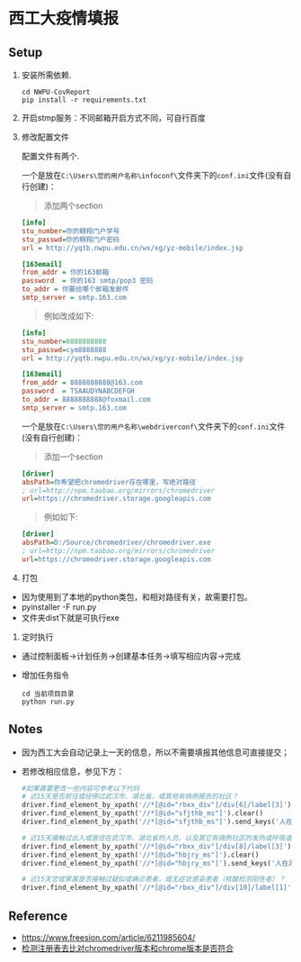 # 西工大疫情填报

## Setup

1. 安装所需依赖.
    
    ```shell
    cd NWPU-CovReport
    pip install -r requirements.txt
    ```
2. 开启stmp服务：不同邮箱开启方式不同，可自行百度
   
3. 修改配置文件
   
   配置文件有两个.
   
   一个是放在`C:\Users\您的用户名称\infoconf\`文件夹下的`conf.ini`文件(没有自行创建)：
   > 添加两个section
    ```ini
    [info]
    stu_number=你的翱翔门户学号
    stu_passwd=你的翱翔门户密码
    url = http://yqtb.nwpu.edu.cn/wx/xg/yz-mobile/index.jsp
    
    [163email]
    from_addr = 你的163邮箱
    password  = 你的163 smtp/pop3 密码
    to_addr = 你要给哪个邮箱发邮件
    smtp_server = smtp.163.com
    ```
    > 例如改成如下:
    ```ini
    [info]
    stu_number=8888888888
    stu_passwd=cym8888888
    url = http://yqtb.nwpu.edu.cn/wx/xg/yz-mobile/index.jsp

    [163email]
    from_addr = 8888888888@163.com
    password  = TSAAUDYNABCDEFGH
    to_addr = 8888888888@foxmail.com
    smtp_server = smtp.163.com
    ```

    一个是放在`C:\Users\您的用户名称\webdriverconf\`文件夹下的`conf.ini`文件(没有自行创建)：
    > 添加一个section
    ```ini
    [driver]
    absPath=你希望把chromedriver存在哪里，写绝对路径
    ; url=http://npm.taobao.org/mirrors/chromedriver
    url=https://chromedriver.storage.googleapis.com
    ```
    > 例如如下:
    ```ini
    [driver]
    absPath=D:/Source/chromedriver/chromedriver.exe
    ; url=http://npm.taobao.org/mirrors/chromedriver
    url=https://chromedriver.storage.googleapis.com
    ```

4. 打包

* 因为使用到了本地的python类包，和相对路径有关，故需要打包。
* pyinstaller -F run.py
* 文件夹dist下就是可执行exe

1. 定时执行

- 通过控制面板→计划任务→创建基本任务→填写相应内容→完成
- 增加任务指令
  
    ```shell
    cd 当前项目目录
    python run.py
    ```

## Notes

- 因为西工大会自动记录上一天的信息，所以不需要填报其他信息可直接提交；

- 若修改相应信息，参见下方：

  ```python
  #如果需要更改一些内容可参考以下代码
  # 近15天是否前往或经停过武汉市、湖北省，或其他有病例报告的社区？
  driver.find_element_by_xpath('//*[@id="rbxx_div"]/div[6]/label[3]').click()
  driver.find_element_by_xpath('//*[@id="sfjthb_ms"]').clear()
  driver.find_element_by_xpath('//*[@id="sfjthb_ms"]').send_keys('人在湖北')
  
  # 近15天接触过出入或居住在武汉市、湖北省的人员，以及其它有病例社区的发热或呼吸道症状患者？
  driver.find_element_by_xpath('//*[@id="rbxx_div"]/div[8]/label[3]').click()
  driver.find_element_by_xpath('//*[@id="hbjry_ms"]').clear()
  driver.find_element_by_xpath('//*[@id="hbjry_ms"]').send_keys('人在湖北')
  
  # 近15天您或家属是否接触过疑似或确诊患者，或无症状感染患者（核酸检测阳性者）？
  driver.find_element_by_xpath('//*[@id="rbxx_div"]/div[10]/label[1]').click()
  ```

## Reference

- https://www.freesion.com/article/6211985604/
- [检测注册表去比对chromedriver版本和chrome版本是否符合](https://gitee.com/z417/selenium-webdriver-manager)